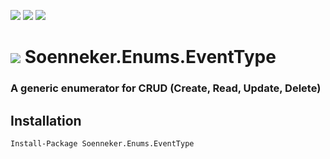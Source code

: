 [![](https://img.shields.io/nuget/v/Soenneker.Enums.EventType.svg?style=for-the-badge)](https://www.nuget.org/packages/Soenneker.Enums.EventType/)
[![](https://img.shields.io/github/actions/workflow/status/soenneker/soenneker.enums.eventtype/publish-package.yml?style=for-the-badge)](https://github.com/soenneker/soenneker.enums.eventtype/actions/workflows/publish-package.yml)
[![](https://img.shields.io/nuget/dt/Soenneker.Enums.EventType.svg?style=for-the-badge)](https://www.nuget.org/packages/Soenneker.Enums.EventType/)

# ![](https://user-images.githubusercontent.com/4441470/224455560-91ed3ee7-f510-4041-a8d2-3fc093025112.png) Soenneker.Enums.EventType
### A generic enumerator for CRUD (Create, Read, Update, Delete)

## Installation

```
Install-Package Soenneker.Enums.EventType
```
